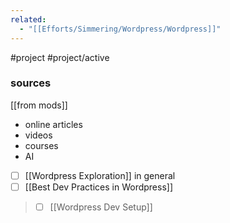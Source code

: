 ```yaml
---
related:
  - "[[Efforts/Simmering/Wordpress/Wordpress]]"
---
```

#project #project/active 

### sources
[[from mods]]

- online articles
- videos
- courses
- AI

- [ ] [[Wordpress Exploration]] in general
- [ ] [[Best Dev Practices in Wordpress]]
> - [ ] [[Wordpress Dev Setup]]
